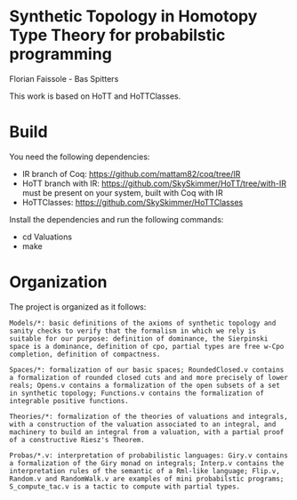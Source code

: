 # Synthetic Topology in Homotopy Type Theory for probabilstic programming

Florian Faissole - Bas Spitters 

This work is based on HoTT and HoTTClasses. 

# Build 

You need the following dependencies: 
- IR branch of Coq: https://github.com/mattam82/coq/tree/IR
- HoTT branch with IR: https://github.com/SkySkimmer/HoTT/tree/with-IR must be present on your system, built with Coq with IR
- HoTTClasses: https://github.com/SkySkimmer/HoTTClasses

Install the dependencies and run the following commands:

- cd Valuations
- make

# Organization

The project is organized as it follows:

    Models/*: basic definitions of the axioms of synthetic topology and sanity checks to verify that the formalism in which we rely is suitable for our purpose: definition of dominance, the Sierpinski space is a dominance, definition of cpo, partial types are free w-Cpo completion, definition of compactness.

    Spaces/*: formalization of our basic spaces; RoundedClosed.v contains a formalization of rounded closed cuts and and more precisely of lower reals; Opens.v contains a formalization of the open subsets of a set in synthetic topology; Functions.v contains the formalization of integrable positive functions.

    Theories/*: formalization of the theories of valuations and integrals, with a construction of the valuation associated to an integral, and machinery to build an integral from a valuation, with a partial proof of a constructive Riesz's Theorem. 
    
    Probas/*.v: interpretation of probabilistic languages: Giry.v contains a formalization of the Giry monad on integrals; Interp.v contains the interpretation rules of the semantic of a Rml-like language; Flip.v, Random.v and RandomWalk.v are examples of mini probabilstic programs; S_compute_tac.v is a tactic to compute with partial types. 


 
 






